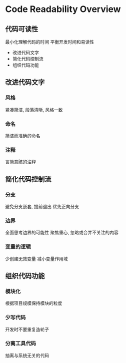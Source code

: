 # Code Readability Overview

## 代码可读性

最小化理解代码的时间
平衡开发时间和易读性

- 改进代码文字
- 简化代码控制流
- 组织代码功能

## 改进代码文字

### 风格

紧凑简洁, 段落清晰, 风格一致

### 命名

简洁而准确的命名

### 注释

言简意赅的注释

## 简化代码控制流

### 分支

避免分支嵌套, 提前退出
优先正向分支 

### 边界

全面思考边界的可能性
聚焦重心, 忽略或合并不关注的内容

### 变量的逻辑

少创建无效变量
减小变量作用域

## 组织代码功能

### 模块化

根据项目规模保持模块的粒度

### 少写代码

开发时不要重复造轮子

### 分离工具代码

抽离与系统无关的代码



